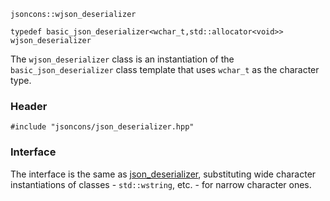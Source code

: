     jsoncons::wjson_deserializer

    typedef basic_json_deserializer<wchar_t,std::allocator<void>> wjson_deserializer

The `wjson_deserializer` class is an instantiation of the `basic_json_deserializer` class template that uses `wchar_t` as the character type.

### Header

    #include "jsoncons/json_deserializer.hpp"

### Interface

The interface is the same as [json_deserializer](json_deserializer), substituting wide character instantiations of classes - `std::wstring`, etc. - for narrow character ones.


